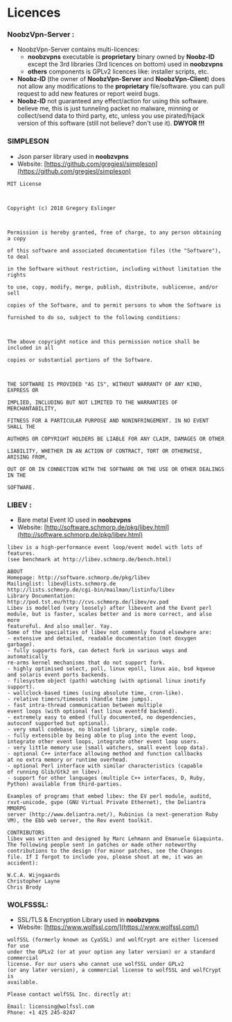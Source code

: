 # Licences

### NoobzVpn-Server :
* NoobzVpn-Server contains multi-licences:
	* **noobzvpns** executable is **proprietary** binary owned by **Noobz-ID** except the 3rd libraries (3rd licences on bottom) used in **noobzvpns** 
	* **others** components is GPLv2 licences like: installer scripts, etc.
* **Noobz-ID** (the owner of **NoobzVpn-Server** and **NoobzVpn-Client**) does not  allow  any modifications to the **proprietary** file/software. you can pull request to add new features or report weird bugs.
* **Noobz-ID** not guaranteed any effect/action for using this software. believe me, this is just tunneling packet no malware, minning or collect/send data to third party, etc, unless you use pirated/hijack version of this software (still not believe? don't use it). **DWYOR !!!**

### SIMPLESON
* Json parser library used in **noobzvpns**
* Website: [https://github.com/gregjesl/simpleson](https://github.com/gregjesl/simpleson)

```
MIT License

  

Copyright (c) 2018 Gregory Eslinger

  

Permission is hereby granted, free of charge, to any person obtaining a copy

of this software and associated documentation files (the "Software"), to deal

in the Software without restriction, including without limitation the rights

to use, copy, modify, merge, publish, distribute, sublicense, and/or sell

copies of the Software, and to permit persons to whom the Software is

furnished to do so, subject to the following conditions:

  

The above copyright notice and this permission notice shall be included in all

copies or substantial portions of the Software.

  

THE SOFTWARE IS PROVIDED "AS IS", WITHOUT WARRANTY OF ANY KIND, EXPRESS OR

IMPLIED, INCLUDING BUT NOT LIMITED TO THE WARRANTIES OF MERCHANTABILITY,

FITNESS FOR A PARTICULAR PURPOSE AND NONINFRINGEMENT. IN NO EVENT SHALL THE

AUTHORS OR COPYRIGHT HOLDERS BE LIABLE FOR ANY CLAIM, DAMAGES OR OTHER

LIABILITY, WHETHER IN AN ACTION OF CONTRACT, TORT OR OTHERWISE, ARISING FROM,

OUT OF OR IN CONNECTION WITH THE SOFTWARE OR THE USE OR OTHER DEALINGS IN THE

SOFTWARE.
```

### LIBEV :
* Bare metal Event IO used in **noobzvpns**
* Website: [http://software.schmorp.de/pkg/libev.html](http://software.schmorp.de/pkg/libev.html)
```
libev is a high-performance event loop/event model with lots of features.  
(see benchmark at http://libev.schmorp.de/bench.html)  
  
ABOUT  
Homepage: http://software.schmorp.de/pkg/libev  
Mailinglist: libev@lists.schmorp.de  
http://lists.schmorp.de/cgi-bin/mailman/listinfo/libev  
Library Documentation: http://pod.tst.eu/http://cvs.schmorp.de/libev/ev.pod  
Libev is modelled (very loosely) after libevent and the Event perl  
module, but is faster, scales better and is more correct, and also more  
featureful. And also smaller. Yay.  
Some of the specialties of libev not commonly found elsewhere are:  
- extensive and detailed, readable documentation (not doxygen garbage).  
- fully supports fork, can detect fork in various ways and automatically  
re-arms kernel mechanisms that do not support fork.  
- highly optimised select, poll, linux epoll, linux aio, bsd kqueue  
and solaris event ports backends.  
- filesystem object (path) watching (with optional linux inotify support).  
- wallclock-based times (using absolute time, cron-like).  
- relative timers/timeouts (handle time jumps).  
- fast intra-thread communication between multiple  
event loops (with optional fast linux eventfd backend).  
- extremely easy to embed (fully documented, no dependencies,  
autoconf supported but optional).  
- very small codebase, no bloated library, simple code.  
- fully extensible by being able to plug into the event loop,  
integrate other event loops, integrate other event loop users.  
- very little memory use (small watchers, small event loop data).  
- optional C++ interface allowing method and function callbacks  
at no extra memory or runtime overhead.  
- optional Perl interface with similar characteristics (capable  
of running Glib/Gtk2 on libev).  
- support for other languages (multiple C++ interfaces, D, Ruby,  
Python) available from third-parties.  
  
Examples of programs that embed libev: the EV perl module, auditd,  
rxvt-unicode, gvpe (GNU Virtual Private Ethernet), the Deliantra MMORPG  
server (http://www.deliantra.net/), Rubinius (a next-generation Ruby  
VM), the Ebb web server, the Rev event toolkit.  
  
CONTRIBUTORS  
libev was written and designed by Marc Lehmann and Emanuele Giaquinta.  
The following people sent in patches or made other noteworthy  
contributions to the design (for minor patches, see the Changes  
file. If I forgot to include you, please shout at me, it was an  
accident):  
  
W.C.A. Wijngaards  
Christopher Layne  
Chris Brody
```

### WOLFSSSL:
* SSL/TLS & Encryption Library used in **noobzvpns**
* Website: [https://www.wolfssl.com/](https://www.wolfssl.com/)
```
wolfSSL (formerly known as CyaSSL) and wolfCrypt are either licensed for use  
under the GPLv2 (or at your option any later version) or a standard commercial  
license. For our users who cannot use wolfSSL under GPLv2  
(or any later version), a commercial license to wolfSSL and wolfCrypt is  
available.  
  
Please contact wolfSSL Inc. directly at:  
  
Email: licensing@wolfssl.com  
Phone: +1 425 245-8247
```
